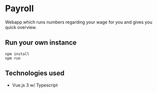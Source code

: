 # Payroll

Webapp which runs numbers regarding your wage for you and gives you quick overview.

## Run your own instance

```shell
npm install
npm run
```

## Technologies used

- Vue.js 3 w/ Typescript